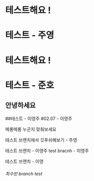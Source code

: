# 테스트해요 !

# 테스트 - 주영

# 테스트해요 !

# 테스트 - 준호
## 안녕하세요

##테스트 - 이영주 
#02.07 - 이영주 


메롱메롱 누군지 맞춰보세요


테스트 브랜치에서 깃푸쉬해보기 - 주영


테스트 브랜치 - 이영주 
test bracnh - 이영주


테스트 브랜치 - 이영


###### 최수빈 branch test



